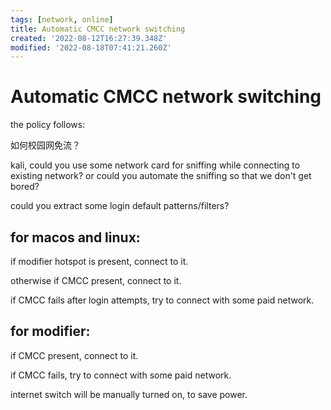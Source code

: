 ```yaml
---
tags: [network, online]
title: Automatic CMCC network switching
created: '2022-08-12T16:27:39.348Z'
modified: '2022-08-18T07:41:21.260Z'
---
```


# Automatic CMCC network switching

the policy follows:

如何校园网免流？

kali, could you use some network card for sniffing while connecting to existing network? or could you automate the sniffing so that we don't get bored?

could you extract some login default patterns/filters?

## for macos and linux:

if modifier hotspot is present, connect to it.

otherwise if CMCC present, connect to it.

if CMCC fails after login attempts, try to connect with some paid network.

## for modifier:

if CMCC present, connect to it.

if CMCC fails, try to connect with some paid network.

internet switch will be manually turned on, to save power.


